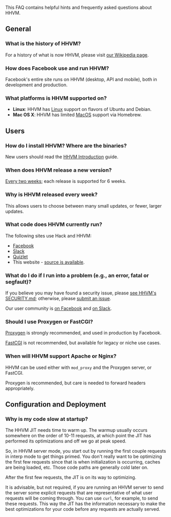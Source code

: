 This FAQ contains helpful hints and frequently asked questions about HHVM.

## General

### What is the history of HHVM?

For a history of what is now HHVM, please visit [our Wikipedia page](http://en.wikipedia.org/wiki/HHVM).

### How does Facebook use and run HHVM?

Facebook's entire site runs on HHVM (desktop, API and mobile), both in development and production.

### What platforms is HHVM supported on?

* **Linux**: HHVM has [Linux](/hhvm/installation/linux) support on flavors of Ubuntu and Debian.
* **Mac OS X**: HHVM has limited [MacOS](/hhvm/installation/mac) support via Homebrew.

## Users

### How do I install HHVM? Where are the binaries?

New users should read the [HHVM Introduction](/hhvm/basic-usage/introduction) guide.

### When does HHVM release a new version?

[Every two weeks](/hhvm/installation/release-schedule); each release is supported
for 6 weeks.

### Why is HHVM released every week?

This allows users to choose between many small updates, or fewer, larger
updates.

### What code does HHVM currently run?

The following sites use Hack and HHVM:

* [Facebook](https://www.facebook.com)
* [Slack](https://slack.com)
* [Quizlet](https://quizlet.com)
* This website - [source is available](https://github.com/hhvm/user-documentation).

### What do I do if I run into a problem (e.g., an error, fatal or segfault)?

If you believe you may have found a security issue, please [see HHVM's SECURITY.md](https://github.com/facebook/hhvm/blob/master/SECURITY.md); otherwise, please [submit an issue](https://github.com/facebook/hhvm/wiki/How-to-Report-Issues).

Our user community is [on Facebook](https://facebook.com/groups/hhvm.general)
and [on Slack](https://hhvm.com/slack).

### Should I use Proxygen or FastCGI?

[Proxygen](/hhvm/basic-usage/proxygen) is strongly recommended, and used in production by Facebook.

[FastCGI](/hhvm/advanced-usage/fastCGI) is not recommended, but available for
legacy or niche use cases.

### When will HHVM support Apache or Nginx?

HHVM can be used either with `mod_proxy` and the Proxygen server, or FastCGI.

Proxygen is recommended, but care is needed to forward headers appropriately.


## Configuration and Deployment

### Why is my code slow at startup?

The HHVM JIT needs time to warm up. The warmup usually occurs somewhere on the order of 10-11 requests, at which point the JIT has performed its optimizations and off we go at peak speed.

So, in HHVM server mode, you start out by running the first couple requests in interp mode to get things primed. You don't really want to be optimizing the first few requests since that is when initialization is occurring, caches are being loaded, etc. Those code paths are generally cold later on.

After the first few requests, the JIT is on its way to optimizing.

It is advisable, but not required, if you are running an HHVM server to send the server some explicit requests that are representative of what user requests will be coming through. You can use `curl`, for example, to send these requests. This way the JIT has the information necessary to make the best optimizations for your code before any requests are actually served.
